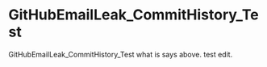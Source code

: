 # GitHubEmailLeak_CommitHistory_Test
GitHubEmailLeak_CommitHistory_Test what is says above.
test edit.
